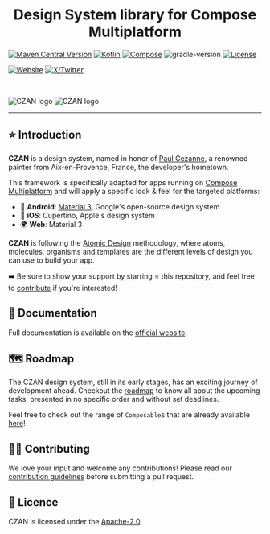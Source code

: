 <h1 align="center">Design System library for Compose Multiplatform</h1>

[![Maven Central Version](https://img.shields.io/maven-central/v/io.github.tweener/czan?color=orange)](https://central.sonatype.com/artifact/io.github.tweener/czan)
[![Kotlin](https://img.shields.io/badge/kotlin-2.0.21-blue.svg?logo=kotlin)](http://kotlinlang.org)
[![Compose](https://img.shields.io/badge/compose-1.7.0-blue.svg?logo=jetpackcompose)](https://www.jetbrains.com/lp/compose-multiplatform)
![gradle-version](https://img.shields.io/badge/gradle-8.5.2-blue?logo=gradle)
[![License](https://img.shields.io/badge/License-Apache%202.0-green.svg)](https://opensource.org/licenses/Apache-2.0)

[![Website](https://img.shields.io/badge/Author-vivienmahe.com-purple)](https://vivienmahe.com/)
[![X/Twitter](https://img.shields.io/twitter/follow/VivienMahe)](https://twitter.com/VivienMahe)

<br>

![CZAN logo](https://github.com/user-attachments/assets/98b75c88-3f92-4b7e-915f-b0fc5b1ddc5a#gh-light-mode-only)
![CZAN logo](https://github.com/user-attachments/assets/2fbcb69a-c6a3-4954-a1eb-d513135bd527#gh-dark-mode-only)

---

## ⭐️ Introduction

**CZAN** is a design system, named in honor of [Paul Cezanne](https://en.wikipedia.org/wiki/Paul_C%C3%A9zanne), a renowned painter from Aix-en-Provence, France, the developer's hometown.

This framework is specifically adapted for apps running on [Compose Multiplatform](https://www.jetbrains.com/lp/compose-multiplatform/) and will apply a specific look & feel for the targeted platforms:
- 🤖 **Android**: [Material 3](https://m3.material.io/), Google's open-source design system
- 🍎 **iOS**: Cupertino, Apple's design system
- 🌍 **Web**: Material 3

**CZAN** is following the [Atomic Design](https://bradfrost.com/blog/post/atomic-web-design/) methodology, where atoms, molecules, organisms and templates are the different levels of design you can
use to build your app.

➡️ Be sure to show your support by starring ⭐️ this repository, and feel free to [contribute](#-contributing) if you're interested!

## 📄 Documentation

Full documentation is available on the [official website](https://www.czan.dev/).

## 🗺️ Roadmap

The CZAN design system, still in its early stages, has an exciting journey of development ahead. Checkout the [roadmap](https://github.com/users/Tweener/projects/1/views/1) to know all about the
upcoming tasks, presented in no specific order and without set deadlines.

Feel free to check out the range of `Composable`s that are already available [here](https://github.com/Tweener/czan/tree/main/czan/src/commonMain/kotlin/com/tweener/czan/designsystem)!

## 👨‍💻 Contributing

We love your input and welcome any contributions! Please read our [contribution guidelines](https://github.com/Tweener/czan/blob/master/CONTRIBUTING.md) before submitting a pull request.

## 🪪 Licence

CZAN is licensed under the [Apache-2.0](https://github.com/Tweener/czan?tab=Apache-2.0-1-ov-file#readme).
